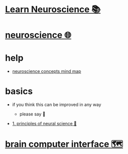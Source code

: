 # [Learn Neuroscience 📚](https://my.mindnode.com/qn6XqfNxftWrVm4n2Xs5BsPJok4KEFTJGpNixELq)


# [neuroscience 🌐](http://www.wikiwand.com/en/Neuroscience)


# help


- [neuroscience concepts mind map](https://fkcd.ca/nWf.svg)


# basics

- if you think this can be improved in any way  
	- please say 💙


- [1. principles of neural science 📕](https://www.goodreads.com/book/show/826396.Principles_of_Neural_Science)


# [brain computer interface 🗺️](https://my.mindnode.com/z8HaiMkaqK9Ri8tJYgKGAv7x2TPiwkRNnKa73ZzC)

